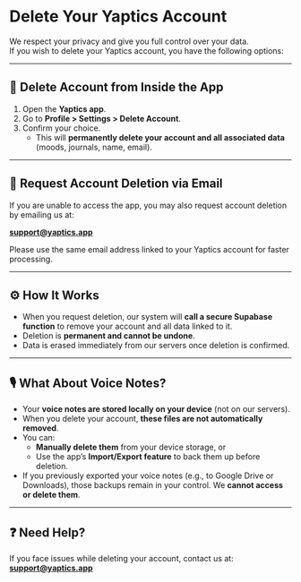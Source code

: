 # Delete Your Yaptics Account

We respect your privacy and give you full control over your data.  
If you wish to delete your Yaptics account, you have the following options:

---

## 📱 Delete Account from Inside the App
1. Open the **Yaptics app**.
2. Go to **Profile > Settings > Delete Account**.
3. Confirm your choice.  
   - This will **permanently delete your account and all associated data** (moods, journals, name, email).

---

## 📧 Request Account Deletion via Email
If you are unable to access the app, you may also request account deletion by emailing us at:

**support@yaptics.app**  

Please use the same email address linked to your Yaptics account for faster processing.

---

## ⚙️ How It Works
- When you request deletion, our system will **call a secure Supabase function** to remove your account and all data linked to it.
- Deletion is **permanent and cannot be undone**.
- Data is erased immediately from our servers once deletion is confirmed.

---

## 🎙️ What About Voice Notes?
- Your **voice notes are stored locally on your device** (not on our servers).
- When you delete your account, **these files are not automatically removed**.
- You can:  
  - **Manually delete them** from your device storage, or  
  - Use the app’s **Import/Export feature** to back them up before deletion.
- If you previously exported your voice notes (e.g., to Google Drive or Downloads), those backups remain in your control. We **cannot access or delete them**.

---

## ❓ Need Help?
If you face issues while deleting your account, contact us at:  
**support@yaptics.app**
